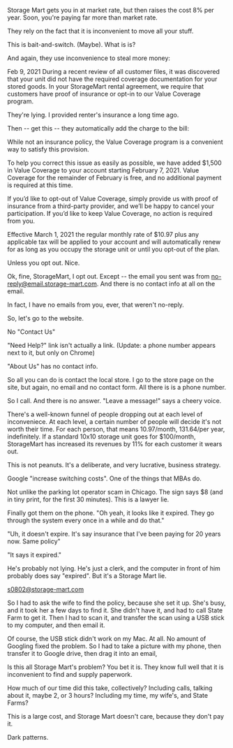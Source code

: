 



Storage Mart gets you in at market rate, but then raises the cost 8% per year.
Soon, you're paying far more than market rate.

They rely on the fact that it is inconvenient to move all your stuff.

This is bait-and-switch. (Maybe). What is is?

And again, they use inconvenience to steal more money:

Feb 9, 2021
During a recent review of all customer files, it was discovered that your unit did not have the required coverage documentation for your stored goods. In your StorageMart rental agreement, we require that customers have proof of insurance or opt-in to our Value Coverage program.

They're lying. I provided renter's insurance a long time ago.

Then -- get this -- they automatically add the charge to the bill:

While not an insurance policy, the Value Coverage program is a convenient way to satisfy this provision.

To help you correct this issue as easily as possible, we have added $1,500 in Value Coverage to your account starting February 7, 2021. Value Coverage for the remainder of February is free, and no additional payment is required at this time.

If you’d like to opt-out of Value Coverage, simply provide us with proof of insurance from a third-party provider, and we’ll be happy to cancel your participation. If you’d like to keep Value Coverage, no action is required from you.

Effective March 1, 2021 the regular monthly rate of $10.97 plus any applicable tax will be applied to your account and will automatically renew for as long as you occupy the storage unit or until you opt-out of the plan.

Unless you opt out. Nice.

Ok, fine, StorageMart, I opt out. Except -- the email you sent was from <no-reply@email.storage-mart.com>. And there is no contact info at all on 
the email.

In fact, I have no emails from you, ever, that weren't no-reply.

So, let's go to the website. 

No "Contact Us"

"Need Help?" link isn't actually a link. (Update: a phone number appears next to it, but only on Chrome)

"About Us" has no contact info.

So all you can do is contact the local store. I go to the store page on the site, but again, no email and no contact form. All there is is a phone number.

So I call. And there is no answer. "Leave a message!" says a cheery voice.


There's a well-known funnel of people dropping out at each level of inconveniece. At each level, a certain number of people will
decide it's not worth their time. For each person, that means 10.97/month, 131.64/per year, indefinitely. If a standard 10x10 storage
unit goes for $100/month, StorageMart has increased its revenues by 11% for each customer it wears out. 

This is not peanuts. It's a deliberate, and very lucrative, business strategy. 

Google "increase switching costs". One of the things that MBAs do.

Not unlike the parking lot operator scam in Chicago. The sign says $8 (and in tiny print, for the first 30 minutes). This is a lawyer lie.

Finally got them on the phone. "Oh yeah, it looks like it expired. They go through the system every once in a while and do that."

"Uh, it doesn't expire. It's say insurance that I've been paying for 20 years now. Same policy"

"It says it expired."

He's probably not lying. He's just a clerk, and the computer in front of him probably does say "expired". But it's a Storage Mart lie.

s0802@storage-mart.com

So I had to ask the wife to find the policy, because she set it up. She's busy, and it took her a few days to find it.
She didn't have it, and had to call State Farm to get it. Then I had to scan
it, and transfer the scan using a USB stick to my computer, and then email it. 

Of course, the USB stick didn't work on my Mac. At all. No amount of Googling fixed the problem. So I had to take a picture with my phone, then transfer it to Google drive, then drag it into an email,

Is this all Storage Mart's problem? You bet it is. They know full well that it is inconvenient to find and supply paperwork.

How much of our time did this take, collectively? Including calls, talking about it, maybe 2, or 3 hours? Including my time, my wife's, and State Farms?

This is a large cost, and Storage Mart doesn't care, because they don't pay it.

Dark patterns.

